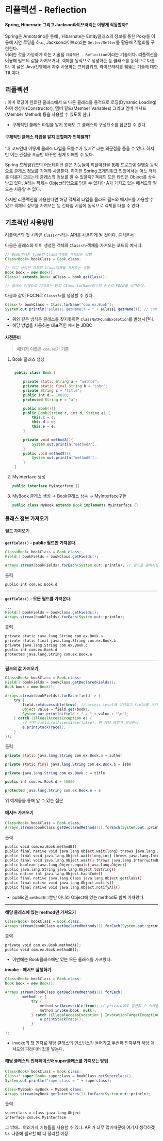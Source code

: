 # 리플렉션 - Reflection

#### Spring, Hibernate 그리고 Jackson라이브러리는 어떻게 작동할까?
Spring은 Annotatino을 통해 , Hibarnate는 Entity클래스의 정보를 통한 Poxy를 이용해 지연 로딩을 하고, Jackson라이브러리는 `Getter/Setter`를 활용해 직렬화를 구현한다.   
이러한 것을 가능하게 하는 기술을 `리플렉션 - Reflection`이라는 기술이다. 리플렉션을 이용해 필드의 값을 가져오거나, 객체를 동적으로 생성하는 등 클래스를 동적으로 다룬다. 이 글은 Java진영에서 자주 사용하는 프레임워크, 라이브러리를 꿰뚫는 기술에 대한 TIL이다.

## 리플렉션
: 이미 로딩이 완료된 클래스에서 또 다른 클래스를 동적으로 로딩(Dynamic Loading)하여 생성자(Constructor), 멤버 필드(Member Variables) 그리고 멤버 메서드(Member Method) 등을 사용할 수 있도록 한다.
- 구체적인 클래스 타입을 알지 못해도 그 클래스의 구성요소를 접근할 수 있다.

#### 구체적인 클래스 타입을 알지 못할때가 언제일까?
'내 코드인데 어떻게 클래스 타입을 모를수가 있지?' 라는 의문점을 품을 수 있다. 하지만 이는 관점을 조금만 바꾸면 쉽게 이해할 수 있다.  

Spring 프레임워크의 어노테이션 같은 기능들이 리플렉션을 통해 프로그램 실행중 동적으로 클래스 정보를 가져와 사용한다. 하지만 Spring 프레임워크 입장에서는 어느 객체를 다룰지 모르는데 클래스의 정보를 알 수 있을까?
객체의 모든 타입은 Object를 상속받고 있다. A라는 객체는 Object타입으로 담을 수 있지만 A가 가지고 있는 메서드와 필드는 사용할 수 없다.

하지만 리플렉션을 사용한다면 해당 객체의 타입을 몰라도 필드와 메서드를 사용할 수 있고 객체의 정보를 가져오는 등 런타임 시점에 동적으로 객체를 다룰 수 있다.


## 기초적인 사용방법
리플렉션의 첫 시작은 `Class<?>`라는 API를 사용하게 될 것이다. [공식문서](https://docs.oracle.com/javase/8/docs/api/java/lang/Class.html)  

다음은 클래스와 이미 생성된 객체의 `Class<?>`객체를 가져오는 코드의 예시다.
```java
// Book이라는 Type의 Class객체를 가져오는 방법
Class<Book> bookClass = Book.class;

// 이미 생성된 객체의 Class객체를 가져오는 방법
Book book = new Book();
Class<? extends Book> aClass = book.getClass();

// 클래스 이름으로 가져오는 방법 Class.forName함수의 인수로 FQCN를 넘겨준다.
```

다음과 같이 FQCN로 `Class<?>`를 생성할 수 있다.
```java
Class<?> bookClass = Class.forName("com.ex.Book");
System.out.println("aClass1.getName() = " + aClass1.getName()); // com.ex.Book 출력
```
- 위와 같은 방식은 클래스를 찾지못하면 `ClassNotFoundException`를 발생시킨다.
- 해당 방법을 사용하는 대표적인 에시는 JDBC

#### 사전준비
> 패키지 이름은 `com.ex`가 기준
1. Book 클래스 생성
   ```java

    public class Book {

        private static String a = "author";
        private static final String b = "isbn";
        private String c = "title";
        public int d = 10000;
        protected String e = "a";

        public Book(){}
        public Book(String c, int d, String e) {
            this.c = c;
            this.d = d;
            this.e = e;
        }

        private void methodA(){
            System.out.println("methodA");
        }
        public void methodB(){
            System.out.println("methodB");
        }
    }
   ```
2. MyInterface 생성
   ```java
   public interface MyInterface {}
   ```
3. MyBook 클래스 생성 &rarr; Book클래스 상속 &rarr; MyInterface구현
   ```java
   public class MyBook extends Book implements MyInterface {}
   ```

### 클래스 정보 가져오기
#### 필드 가져오기
**`getFields()` - public 필드만 가져온다.**
```java
Class<Book> bookClass = Book.class;
Field[] bookFields = bookClass.getFields();

Arrays.stream(bookFields).forEach(System.out::println); // 필드를 출력하는 예시
```
출력
```sh
public int com.ex.Book.d
```
---

**`getFields()` - 모든 필드를 가져온다.**
```java
...
Field[] bookFields = bookClass.getFields();
Arrays.stream(bookFields).forEach(System.out::println);
```
출력
```sh
private static java.lang.String com.ex.Book.a
private static final java.lang.String com.ex.Book.b
private java.lang.String com.ex.Book.c
public int com.ex.Book.d
protected java.lang.String com.ex.Book.e
```
---

**필드의 값 가저오기**
```java
Class<Book> bookClass = Book.class;
Field[] bookFields = bookClass.getDeclaredFields();
Book book = new Book();

Arrays.stream(bookFields).forEach(field -> {
    try {
        field.setAccessible(true); // access level에 상관없이 field를 가저오는 방법 
        Object value = field.get(book);
        System.out.println(field + " = " + value + "\n");
    } catch (IllegalAccessException e) { 
        // 만약 field.setAccessible(false); 면 해당 예외가 발생한다.
        e.printStackTrace();
    }
});
```
출력
```java
private static java.lang.String com.ex.Book.a = author

private static final java.lang.String com.ex.Book.b = isbn

private java.lang.String com.ex.Book.c = title

public int com.ex.Book.d = 10000

protected java.lang.String com.ex.Book.e = a
```

위 예제들을 통해 알 수 있는 점은 

#### 메서드 가져오기
```java
Class<Book> bookClass = Book.class;
Arrays.stream(bookClass.getDeclaredMethods()).forEach(System.out::println);
```
출력
```sh
public void com.ex.Book.methodB()
public final native void java.lang.Object.wait(long) throws java.lang.InterruptedException
public final void java.lang.Object.wait(long,int) throws java.lang.InterruptedException
public final void java.lang.Object.wait() throws java.lang.InterruptedException
public boolean java.lang.Object.equals(java.lang.Object)
public java.lang.String java.lang.Object.toString()
public native int java.lang.Object.hashCode()
public final native java.lang.Class java.lang.Object.getClass()
public final native void java.lang.Object.notify()
public final native void java.lang.Object.notifyAll()
```
- public인 `methodB()`뿐만 아니라 Object에 있는 method도 함께 가져왔다.
---

**해당 클래스에 있는 method만 가져오기**
```java
Class<Book> bookClass = Book.class;
Arrays.stream(bookClass.getDeclaredMethods()).forEach(System.out::println);
```
출력
```sh
private void com.ex.Book.methodA();
public void com.ex.Book.methodB();
```
- 이번에는 Book클래스에만 있는 모든 클래스를 가져왔다.

**invoke - 메서드 실행하기**
```java
Class<Book> bookClass = Book.class;
Book book = new Book();

Arrays.stream(bookClass.getDeclaredMethods()).forEach(
        method -> {
            try {
                method.setAccessible(true); // private에도 접근할 수 있게함
                method.invoke(book, null);
            } catch (IllegalAccessException | InvocationTargetException e) {
                e.printStackTrace();
            }
        }
);
```
- invoke의 첫 인자로 해당 클래스의 인스턴스가 들어가고 두번째 인자부터 해당 매서드의 파라미터 값을 넣는다.

#### 해당 클래스의 인터페이스와 super클래스를 가져오는 방법
```java
Class<Book> bookClass = Book.class;
Class<? super Book> superclass = bookClass.getSuperclass();
System.out.println("superclass = " + superclass);

Class<MyBook> myBook = MyBook.class;
Arrays.stream(myBook.getInterfaces()).forEach(System.out::println);
```
출력
```sh
superclass = class java.lang.Object
interface com.ex.MyInterface
```


그 밖에... 여러가지 기능들을 사용할 수 있다. API가 너무 많기때문에 여기서 생갹하겠다. 나중에 필요할 떄 더 정리할 예정